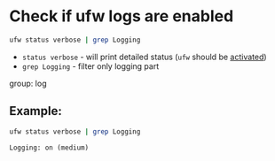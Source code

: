 # Check if ufw logs are enabled

```bash
ufw status verbose | grep Logging
```

- `status verbose` - will print detailed status (`ufw` should be [activated](/ufw/how-to-activate-ufw))
- `grep Logging` - filter only logging part

group: log

## Example: 
```bash
ufw status verbose | grep Logging
```
```
Logging: on (medium)
```
